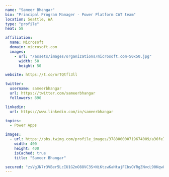 ```yaml
---
name: "Sameer Bhangar"
bio: "Principal Program Manager - Power Platform CAT team"
location: Seattle, WA
type: "profile"
heat: 58

affiliation:
  name: Microsoft
  domain: microsoft.com
  images:
    - url: "/assets/images/organizations/microsoft.com-50x50.jpg"
      width: 50
      height: 50

website: https://t.co/nrTQtfl3ll

twitter:
  username: sameerbhangar
  url: https://twitter.com/sameerbhangar
  followers: 890

linkedin:
  url: https://www.linkedin.com/in/sameerbhangar

topics:
  - Power Apps

images:
  - url: https://pbs.twimg.com/profile_images/378800000719674009/a36fe7ddfab1778b76e5793772e43798_400x400.jpeg
    width: 400
    height: 400
    isCached: true
    title: "Sameer Bhangar"

secured: "zsVgJN7r3VBer5LcIU1G2nO88VC3S+NiKtzwKaHtajFCbsOYRgZNvcL90KqwUVFj11WujqOLwRg88Mynk1jTaDdeqX+bGeLhzVPE5w9yAhsjs1FUGXYubuyJbgbHxehZglWC6u2Uce9ocNbnxXhHwMEgOP+ad157F6gBQJv2fhqaujML5dE4ZiuPNAWnkxIHB7KD/rKCBh3qaKeU8JPHzy9MJ7F32b5om/ihc19jErsnEeTWrO57ZW8sjm4oJhMyh1KeCRI38tDU5GcwUivoau90GRMzdR/18AHEyBBs1G53SiG2sLVE0KgAJi4BKuWXvfyu2+5d1kqiz9qZwGJ4C7EceXrt8UB5NdQ1H3hkJMV0UiPrFB+ozI7exL8afkCEhghxUo/wsJuHdstoBf2V/g==;bvjOmS6aTH36AcwgIPdaCg=="
---
```



